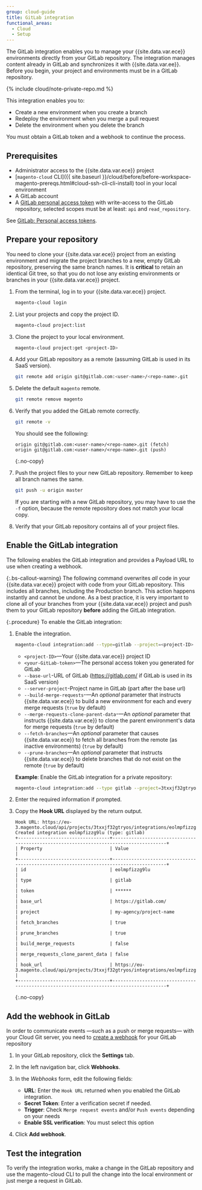```yaml
---
group: cloud-guide
title: GitLab integration
functional_areas:
  - Cloud
  - Setup
---
```


The GitLab integration enables you to manage your {{site.data.var.ece}} environments directly from your GitLab repository. The integration manages content already in GitLab and synchronizes it with {{site.data.var.ee}}. Before you begin, your project and environments must be in a GitLab repository.

{% include cloud/note-private-repo.md %}

This integration enables you to:

-  Create a new environment when you create a branch
-  Redeploy the environment when you merge a pull request
-  Delete the environment when you delete the branch

You must obtain a GitLab token and a webhook to continue the process.

## Prerequisites


-  Administrator access to the {{site.data.var.ece}} project
-  [`magento-cloud` CLI]({{ site.baseurl }}/cloud/before/before-workspace-magento-prereqs.html#cloud-ssh-cli-cli-install) tool in your local environment
-  A GitLab account
-  A [GitLab personal access token](https://docs.gitlab.com/ee/user/profile/personal_access_tokens.html) with write-access to the GitLab repository, selected scopes must be at least: `api` and `read_repository`.


See [GitLab: Personal access tokens](https://docs.gitlab.com/ee/user/profile/personal_access_tokens.html).

## Prepare your repository

You need to clone your {{site.data.var.ece}} project from an existing environment and migrate the project branches to a new, empty GitLab repository, preserving the same branch names. It is **critical** to retain an identical Git tree, so that you do not lose any existing environments or branches in your {{site.data.var.ece}} project.

1. From the terminal, log in to your {{site.data.var.ece}} project.

   ```bash
   magento-cloud login
   ```

1. List your projects and copy the project ID.

   ```bash
   magento-cloud project:list
   ```

1. Clone the project to your local environment.

   ```bash
   magento-cloud project:get <project-ID>
   ```

1. Add your GitLab repository as a remote (assuming GitLab is used in its SaaS version).

   ```bash
   git remote add origin git@gitlab.com:<user-name>/<repo-name>.git
   ```

1. Delete the default `magento` remote.

   ```bash
   git remote remove magento
   ```

1. Verify that you added the GitLab remote correctly.

   ```bash
   git remote -v
   ```

   You should see the following:

   ```terminal
   origin git@gitlab.com:<user-name>/<repo-name>.git (fetch)
   origin git@gitlab.com:<user-name>/<repo-name>.git (push)
   ```
   {:.no-copy}

1. Push the project files to your new GitLab repository. Remember to keep all branch names the same.

   ```bash
   git push -u origin master
   ```

   If you are starting with a new GitLab repository, you may have to use the `-f` option, because the remote repository does not match your local copy.

1. Verify that your GitLab repository contains all of your project files.

## Enable the GitLab integration

The following enables the GitLab integration and provides a Payload URL to use when creating a webhook.

{:.bs-callout-warning}
The following command overwrites _all_ code in your {{site.data.var.ece}} project with code from your GitLab repository. This includes all branches, including the Production branch. This action happens instantly and cannot be undone. As a best practice, it is very important to clone all of your branches from your {{site.data.var.ece}} project and push them to your GitLab repository **before** adding the GitLab integration.

{:.procedure}
To enable the GitLab integration:

1. Enable the integration.

   ```bash
   magento-cloud integration:add --type=gitlab --project=<project-ID> --token=<your-GitLab-token> [--base-url=<GitLab-url> --server-project=<GitLab-project> --build-merge-requests={true|false} --merge-requests-clone-parent-data={true|false} --fetch-branches={true|false} --prune-branches={true|false}]
   ```

   -  `<project-ID>`—Your {{site.data.var.ece}} project ID
   -  `<your-GitLab-token>`—The personal access token you generated for GitLab
   -  `--base-url`-URL of GitLab (https://gitlab.com/ if GitLab is used in its SaaS version)
   -  `--server-project`-Project name in GitLab (part after the base url)
   -  `--build-merge-requests`-—An _optional_ parameter that instructs {{site.data.var.ece}} to build a new environment for each and every merge requests (`true` by default)
   -  `--merge-requests-clone-parent-data`-—An _optional_ parameter that instructs {{site.data.var.ece}} to clone the parent environment's data for merge requests (`true` by default)
   -  `--fetch-branches`—An _optional_ parameter that causes {{site.data.var.ece}} to fetch all branches from the remote (as inactive environments) (`true` by default)
   -  `--prune-branches`—An _optional_ parameter that instructs {{site.data.var.ece}} to delete branches that do not exist on the remote (`true` by default)

   **Example**: Enable the GitLab integration for a private repository:

   ```bash
   magento-cloud integration:add --type gitlab --project=3txxjf32gtryos --token=qVUfeEn4ouze7A7JH --base-url=https://gitlab.com/ --server-project=my-agency/project-name --build-merge-requests=false --merge-requests-clone-parent-data=false --fetch-branches=true --prune-branches=true
   ```

1. Enter the required information if prompted.

1. Copy the **Hook URL** displayed by the return output.

   ```terminal
   Hook URL: https://eu-3.magento.cloud/api/projects/3txxjf32gtryos/integrations/eolmpfizzg9lu/hook
   Created integration eolmpfizzg9lu (type: gitlab)
   +----------------------------------+---------------------------------------------------------------------------------------+
   | Property                         | Value                                                                                 |
   +----------------------------------+---------------------------------------------------------------------------------------+
   | id                               | eolmpfizzg9lu                                                                         |
   | type                             | gitlab                                                                                |
   | token                            | ******                                                                                |
   | base_url                         | https://gitlab.com/                                                                   |
   | project                          | my-agency/project-name                                                            |
   | fetch_branches                   | true                                                                                  |
   | prune_branches                   | true                                                                                 |
   | build_merge_requests             | false                                                                                  |
   | merge_requests_clone_parent_data | false                                                                                  |
   | hook_url                         | https://eu-3.magento.cloud/api/projects/3txxjf32gtryos/integrations/eolmpfizzg9lu/hook |
   +----------------------------------+---------------------------------------------------------------------------------------+
   ```
   {:.no-copy}

## Add the webhook in GitLab

In order to communicate events —such as a push or merge requests— with your Cloud Git server, you need to [create a webhook](https://docs.gitlab.com/ee/user/project/integrations/webhooks.html#overview) for your GitLab repository

1. In your GitLab repository, click the **Settings** tab.

1. In the left navigation bar, click **Webhooks**.

1. In the _Webhooks_ form, edit the following fields:

   -  **URL**: Enter the `Hook URL` returned when you enabled the GitLab integration.
   -  **Secret Token**: Enter a verification secret if needed.
   -  **Trigger**: Check `Merge request events` and/or `Push events` depending on your needs
   -  **Enable SSL verification**:  You must select this option

1. Click **Add webhook**.

## Test the integration

To verify the integration works, make a change in the GitLab repository and use the magento-cloud CLI to pull the change into the local environment or just merge a request in GitLab.
